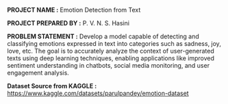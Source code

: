 **PROJECT NAME :** Emotion Detection from Text

**PROJECT PREPARED BY :** P. V. N. S. Hasini

**PROBLEM STATEMENT :** Develop a model capable of detecting and classifying emotions expressed in text into categories such as sadness, joy, love, etc. The goal is to accurately analyze the context of user-generated texts using deep learning techniques, enabling applications like improved sentiment understanding in chatbots, social media monitoring, and user engagement analysis.

**Dataset Source from KAGGLE :** https://www.kaggle.com/datasets/parulpandey/emotion-dataset

